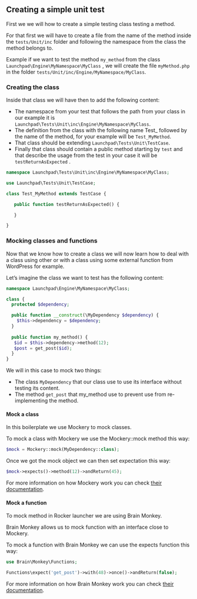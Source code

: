 ## Creating a simple unit test

First we we will how to create a simple testing class testing a method.

For that first we will have to create a file from the name of the method inside the `tests/Unit/inc` folder and following the namespace from the class the method belongs to.

Example if we want to test the method `my_method` from the class `Launchpad\Engine\MyNamespace\MyClass` , we will create the file `myMethod.php` in the folder `tests/Unit/inc/Engine/MyNamespace/MyClass`.

### Creating the class

Inside that class we will have then to add the following content:

- The namespace from your test that follows the path from your class in our example it is `Launchpad\Tests\Unit\inc\Engine\MyNamespace\MyClass`.
- The definition from the class with the following name Test_ followed by the name of the method, for your example will be `Test_MyMethod`.
- That class should be extending `Launchpad\Tests\Unit\TestCase`.
- Finally that class should contain a public method starting by `test` and that describe the usage from  the test in your case it will be `testReturnAsExpected` .

```php
namespace Launchpad\Tests\Unit\inc\Engine\MyNamespace\MyClass;

use Launchpad\Tests\Unit\TestCase;

class Test_MyMethod extends TestCase {

   public function testReturnAsExpected() {

   }

}
```

### Mocking classes and functions

Now that we know how to create a class we will now learn how to deal with a class using other or with a class using some external function from WordPress for example.

Let’s imagine the class we want to test has the following content:

```php
namespace Launchpad\Engine\MyNamespace\MyClass;

class {
  protected $dependency;

  public function __construct(\MyDependency $dependency) {
    $this->dependency = $dependency;
  }
 
  public function my_method() {
   $id = $this->dependency->method(12);
   $post = get_post($id);
  }
}

```

We will in this case to mock two things:

- The class `MyDependency` that our class use to use its interface without testing its content.
- The method `get_post` that my_method use to prevent use from re-implementing the method.

#### Mock a class

In this boilerplate we use Mockery to mock classes.

To mock a class with Mockery we use the Mockery::mock method this way:

```php
$mock = Mockery::mock(MyDependency::class);

```

Once we got the mock object we can then set expectation this way:

```php
$mock->expects()->method(12)->andReturn(45);
```

For more information on how Mockery work you can check [their documentation](https://github.com/mockery/mockery).

#### Mock a function 

To mock method in Rocker launcher we are using Brain Monkey.

Brain Monkey allows us to mock function with an interface close to Mockery.

To mock a function with Brain Monkey we can use the expects function this way:

```php
use Brain\Monkey\Functions;

Functions\expect('get_post')->with(48)->once()->andReturn(false);
```

For more information on how Brain Monkey work you can check [their documentation](https://giuseppe-mazzapica.gitbook.io/brain-monkey/).
